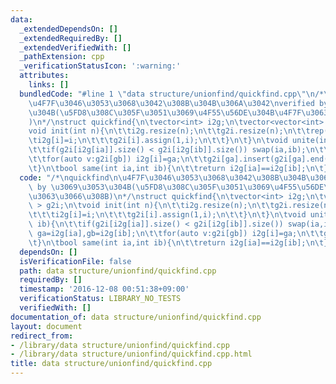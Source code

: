 ```yaml
---
data:
  _extendedDependsOn: []
  _extendedRequiredBy: []
  _extendedVerifiedWith: []
  _pathExtension: cpp
  _verificationStatusIcon: ':warning:'
  attributes:
    links: []
  bundledCode: "#line 1 \"data structure/unionfind/quickfind.cpp\"\n/*\nquickfind\n\
    \u4F7F\u3046\u3053\u3068\u3042\u308B\u304B\u306A\u3042\nverified by \u3069\u3053\
    \u304B(\u5FD8\u308C\u305F\u3051\u3069\u4F55\u56DE\u304B\u4F7F\u3063\u3066\u308B\
    )\n*/\nstruct quickfind{\n\tvector<int> i2g;\n\tvector<vector<int> > g2i;\n\t\
    void init(int n){\n\t\ti2g.resize(n);\n\t\tg2i.resize(n);\n\t\trep(i,n){\n\t\t\
    \ti2g[i]=i;\n\t\t\tg2i[i].assign(1,i);\n\t\t}\n\t}\n\tvoid unite(int ia,int ib){\n\
    \t\tif(g2i[i2g[ia]].size() < g2i[i2g[ib]].size()) swap(ia,ib);\n\t\tint ga=i2g[ia],gb=i2g[ib];\n\
    \t\tfor(auto v:g2i[gb]) i2g[i]=ga;\n\t\tg2i[ga].insert(g2i[ga].end(),all(g2i[gb]));\n\
    \t}\n\tbool same(int ia,int ib){\n\t\treturn i2g[ia]==i2g[ib];\n\t}\n};\n"
  code: "/*\nquickfind\n\u4F7F\u3046\u3053\u3068\u3042\u308B\u304B\u306A\u3042\nverified\
    \ by \u3069\u3053\u304B(\u5FD8\u308C\u305F\u3051\u3069\u4F55\u56DE\u304B\u4F7F\
    \u3063\u3066\u308B)\n*/\nstruct quickfind{\n\tvector<int> i2g;\n\tvector<vector<int>\
    \ > g2i;\n\tvoid init(int n){\n\t\ti2g.resize(n);\n\t\tg2i.resize(n);\n\t\trep(i,n){\n\
    \t\t\ti2g[i]=i;\n\t\t\tg2i[i].assign(1,i);\n\t\t}\n\t}\n\tvoid unite(int ia,int\
    \ ib){\n\t\tif(g2i[i2g[ia]].size() < g2i[i2g[ib]].size()) swap(ia,ib);\n\t\tint\
    \ ga=i2g[ia],gb=i2g[ib];\n\t\tfor(auto v:g2i[gb]) i2g[i]=ga;\n\t\tg2i[ga].insert(g2i[ga].end(),all(g2i[gb]));\n\
    \t}\n\tbool same(int ia,int ib){\n\t\treturn i2g[ia]==i2g[ib];\n\t}\n};"
  dependsOn: []
  isVerificationFile: false
  path: data structure/unionfind/quickfind.cpp
  requiredBy: []
  timestamp: '2016-12-08 00:51:38+09:00'
  verificationStatus: LIBRARY_NO_TESTS
  verifiedWith: []
documentation_of: data structure/unionfind/quickfind.cpp
layout: document
redirect_from:
- /library/data structure/unionfind/quickfind.cpp
- /library/data structure/unionfind/quickfind.cpp.html
title: data structure/unionfind/quickfind.cpp
---
```

